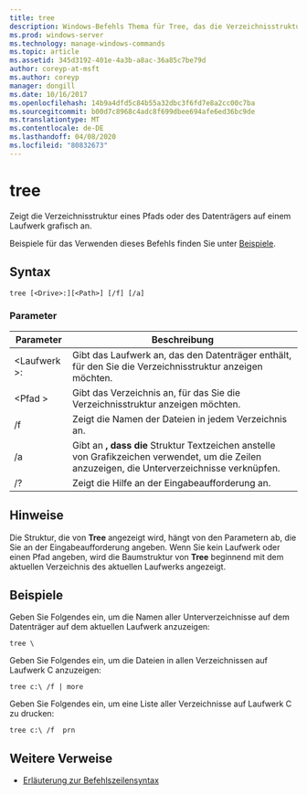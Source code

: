 ```yaml
---
title: tree
description: Windows-Befehls Thema für Tree, das die Verzeichnisstruktur eines Pfads oder des Datenträgers in einem Laufwerk grafisch anzeigt.
ms.prod: windows-server
ms.technology: manage-windows-commands
ms.topic: article
ms.assetid: 345d3192-401e-4a3b-a8ac-36a85c7be79d
author: coreyp-at-msft
ms.author: coreyp
manager: dongill
ms.date: 10/16/2017
ms.openlocfilehash: 14b9a4dfd5c84b55a32dbc3f6fd7e8a2cc00c7ba
ms.sourcegitcommit: b00d7c8968c4adc8f699dbee694afe6ed36bc9de
ms.translationtype: MT
ms.contentlocale: de-DE
ms.lasthandoff: 04/08/2020
ms.locfileid: "80832673"
---
```

# <a name="tree"></a>tree

Zeigt die Verzeichnisstruktur eines Pfads oder des Datenträgers auf einem Laufwerk grafisch an.

Beispiele für das Verwenden dieses Befehls finden Sie unter [Beispiele](#BKMK_examples).

## <a name="syntax"></a>Syntax

```
tree [<Drive>:][<Path>] [/f] [/a]
```

### <a name="parameters"></a>Parameter

|Parameter|Beschreibung|
|---------|-----------|
|\<Laufwerk >:|Gibt das Laufwerk an, das den Datenträger enthält, für den Sie die Verzeichnisstruktur anzeigen möchten.|
|\<Pfad >|Gibt das Verzeichnis an, für das Sie die Verzeichnisstruktur anzeigen möchten.|
|/f|Zeigt die Namen der Dateien in jedem Verzeichnis an.|
|/a|Gibt an **, dass die** Struktur Textzeichen anstelle von Grafikzeichen verwendet, um die Zeilen anzuzeigen, die Unterverzeichnisse verknüpfen.|
|/?|Zeigt die Hilfe an der Eingabeaufforderung an.|

## <a name="remarks"></a>Hinweise

Die Struktur, die von **Tree** angezeigt wird, hängt von den Parametern ab, die Sie an der Eingabeaufforderung angeben. Wenn Sie kein Laufwerk oder einen Pfad angeben, wird die Baumstruktur von **Tree** beginnend mit dem aktuellen Verzeichnis des aktuellen Laufwerks angezeigt.

## <a name="examples"></a><a name=BKMK_examples></a>Beispiele

Geben Sie Folgendes ein, um die Namen aller Unterverzeichnisse auf dem Datenträger auf dem aktuellen Laufwerk anzuzeigen:
```
tree \
```
Geben Sie Folgendes ein, um die Dateien in allen Verzeichnissen auf Laufwerk C anzuzeigen:
```
tree c:\ /f | more 
```
Geben Sie Folgendes ein, um eine Liste aller Verzeichnisse auf Laufwerk C zu drucken:
```
tree c:\ /f  prn 
```

## <a name="additional-references"></a>Weitere Verweise

- [Erläuterung zur Befehlszeilensyntax](command-line-syntax-key.md)